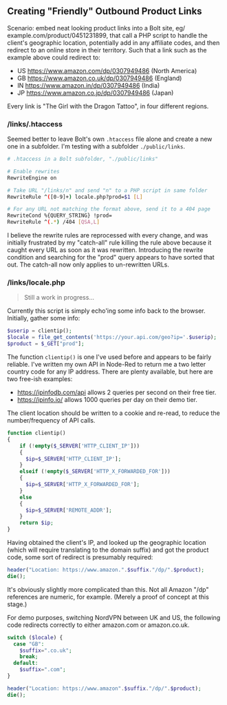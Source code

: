 ## Creating "Friendly" Outbound Product Links

Scenario: embed neat looking product links into a Bolt site, eg/ example.com/product/0451231899, that call a PHP script to handle the client's geographic location, potentially add in any affiliate codes, and then redirect to an online store in their territory. Such that a link such as the example above could redirect to:

* US https://www.amazon.com/dp/0307949486 (North America)
* GB https://www.amazon.co.uk/dp/0307949486 (England)
* IN https://www.amazon.in/dp/0307949486 (India)
* JP https://www.amazon.co.jp/dp/0307949486 (Japan)

Every link is "The Girl with the Dragon Tattoo", in four different regions.

### /links/.htaccess

Seemed better to leave Bolt's own `.htaccess` file alone and create a new one in a subfolder. I'm testing with a subfolder `./public/links`.

```bash
# .htaccess in a Bolt subfolder, "./public/links"

# Enable rewrites
RewriteEngine on

# Take URL "/links/n" and send "n" to a PHP script in same folder
RewriteRule ^([0-9]+) locale.php?prod=$1 [L]

# For any URL not matching the format above, send it to a 404 page
RewriteCond %{QUERY_STRING} !prod=
RewriteRule ^(.*) /404 [QSA,L]
```

I believe the rewrite rules are reprocessed with every change, and was initially frustrated by my "catch-all" rule killing the rule above because it caught every URL as soon as it was rewritten. Introducing the rewrite condition and searching for the "prod" query appears to have sorted that out. The catch-all now only applies to un-rewritten URLs.

### /links/locale.php

> Still a work in progress...

Currently this script is simply echo'ing some info back to the browser. Initially, gather some info:

```php
$userip = clientip();
$locale = file_get_contents('https://your.api.com/geo?ip='.$userip);
$product = $_GET["prod"];
```

The function `clientip()` is one I've used before and appears to be fairly reliable. I've written my own API in Node-Red to return me a two letter country code for any IP address. There are plenty available, but here are two free-ish examples:

* https://ipinfodb.com/api allows 2 queries per second on their free tier.
* https://ipinfo.io/ allows 1000 queries per day on their demo tier.

The client location should be written to a cookie and re-read, to reduce the number/frequency of API calls.

```php
function clientip()
{
    if (!empty($_SERVER['HTTP_CLIENT_IP']))
    {
      $ip=$_SERVER['HTTP_CLIENT_IP'];
    }
    elseif (!empty($_SERVER['HTTP_X_FORWARDED_FOR']))
    {
      $ip=$_SERVER['HTTP_X_FORWARDED_FOR'];
    }
    else
    {
      $ip=$_SERVER['REMOTE_ADDR'];
    }
    return $ip;
}
```

Having obtained the client's IP, and looked up the geographic location (which will require translating to the domain suffix) and got the product code, some sort of redirect is presumably required:

```php
header("Location: https://www.amazon.".$suffix."/dp/".$product);
die();
```

It's obviously slightly more complicated than this. Not all Amazon "/dp" references are numeric, for example. (Merely a proof of concept at this stage.)

For demo purposes, switching NordVPN between UK and US, the following code redirects correctly to either amazon.com or amazon.co.uk.

```php
switch ($locale) {
  case "GB":
    $suffix=".co.uk";
    break;
  default:
    $suffix=".com";
}

header("Location: https://www.amazon".$suffix."/dp/".$product);
die();
```
